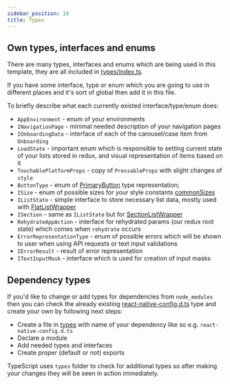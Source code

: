 ```yaml
---
sidebar_position: 19
title: Types
---
```

## Own types, interfaces and enums

There are many types, interfaces and enums which are being used in this template, they are all included in [types/index.ts](https://github.com/svbutko/react-native-template-strong/blob/main/template/src/types/index.ts).

If you have some interface, type or enum which you are going to use in different places and it's sort of global then add it in this file.

To briefly describe what each currently existed interface/type/enum does:

- `AppEnvironment` - enum of your environments
- `INavigationPage` - minimal needed description of your navigation pages
- `IOnboardingData` - interface of each of the carousel/case item from `Onboarding`
- `LoadState` - important enum which is responsible to setting current state of your lists stored in redux, and visual representation of items based on it
- `TouchablePlatformProps` - copy of `PressableProps` with slight changes of `style`
- `ButtonType` - enum of [PrimaryButton](../docs/components/primary-button.md) type representation;
- `ISize` - enum of possible sizes for your style constants [commonSizes](https://github.com/svbutko/react-native-template-strong/blob/main/template/src/core/theme/commonSizes.ts)
- `IListState` - simple interface to store necessary list data, mostly used with [FlatListWrapper](../docs/components/flat-list-wrapper.md)
- `ISection` - same as `IListState` but for [SectionListWrapper](../docs/components/section-list-wrapper.md)
- `RehydrateAppAction` - interface for rehydrated params (our redux root state) which comes when `rehydrate` occurs
- `ErrorRepresentationType` - enum of possible errors which will be shown to user when using API requests or text input validations
- `IErrorResult` - result of error representation
- `ITextInputMask` - interface which is used for creation of input masks


## Dependency types

If you'd like to change or add types for dependencies from `node_modules` 
then you can check the already existing [react-native-config.d.ts](https://github.com/svbutko/react-native-template-strong/blob/main/template/src/types/react-native-config.d.ts)
type and create your own by following next steps:

- Create a file in [types](https://github.com/svbutko/react-native-template-strong/tree/main/template/src/types) with name of your dependency like so e.g. `react-native-config.d.ts` 
- Declare a module
- Add needed types and interfaces
- Create proper (default or not) exports

TypeScript uses `types` folder to check for additional types so after making your changes they will be seen in action immediately.
